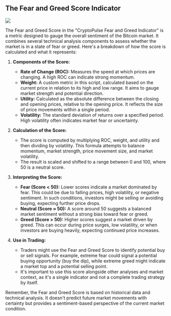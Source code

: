 ## The Fear and Greed Score Indicator

![](https://github.com/geopayme/CryptoPulseAnalyzer/blob/main/Indicators/images/Screenshot%202024-01-25%20at%205.09.30%20AM.png)

The Fear and Greed Score in the "CryptoPulse Fear and Greed Indicator" is a metric designed to gauge the overall sentiment of the Bitcoin market. It combines several technical analysis components to assess whether the market is in a state of fear or greed. Here's a breakdown of how the score is calculated and what it represents:

1. **Components of the Score:**
   - **Rate of Change (ROC):** Measures the speed at which prices are changing. A high ROC can indicate strong momentum.
   - **Weight:** A custom metric in this script, calculated based on the current price in relation to its high and low range. It aims to gauge market strength and potential direction.
   - **Utility:** Calculated as the absolute difference between the closing and opening prices, relative to the opening price. It reflects the size of price movements within a single period.
   - **Volatility:** The standard deviation of returns over a specified period. High volatility often indicates market fear or uncertainty.

2. **Calculation of the Score:**
   - The score is computed by multiplying ROC, weight, and utility and then dividing by volatility. This formula attempts to balance momentum, market strength, price movement size, and market volatility.
   - The result is scaled and shifted to a range between 0 and 100, where 50 is a neutral score.

3. **Interpreting the Score:**
   - **Fear (Score < 50):** Lower scores indicate a market dominated by fear. This could be due to falling prices, high volatility, or negative sentiment. In such conditions, investors might be selling or avoiding buying, expecting further price drops.
   - **Neutral (Score ≈ 50):** A score around 50 suggests a balanced market sentiment without a strong bias toward fear or greed.
   - **Greed (Score > 50):** Higher scores suggest a market driven by greed. This can occur during price surges, low volatility, or when investors are buying heavily, expecting continued price increases.

4. **Use in Trading:**
   - Traders might use the Fear and Greed Score to identify potential buy or sell signals. For example, extreme fear could signal a potential buying opportunity (buy the dip), while extreme greed might indicate a market top and a potential selling point.
   - It's important to use this score alongside other analyses and market context, as it's a single indicator and not a complete trading strategy by itself.

Remember, the Fear and Greed Score is based on historical data and technical analysis. It doesn't predict future market movements with certainty but provides a sentiment-based perspective of the current market condition.
